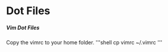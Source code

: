 # Dot Files

##### Vim Dot Files
Copy the vimrc to your home folder.
'''shell
cp vimrc ~/.vimrc
'''
